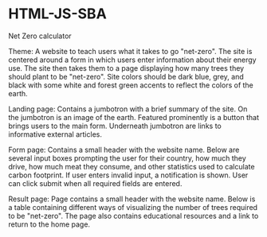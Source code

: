 # HTML-JS-SBA

Net Zero calculator

Theme:
A website to teach users what it takes to go "net-zero". The site is centered around a form in which users enter information
about their energy use. The site then takes them to a page displaying how many trees they should plant to be "net-zero".
Site colors should be dark blue, grey, and black with some white and forest green accents to reflect the colors of the earth.

Landing page:
Contains a jumbotron with a brief summary of the site. On the jumbotron is an image of the earth. Featured prominently is
a button that brings users to the main form. Underneath jumbotron are links to informative external articles.

Form page:
Contains a small header with the website name. Below are several input boxes prompting the user for their country,
how much they drive, how much meat they consume, and other statistics used to calculate carbon footprint. If user enters
invalid input, a notification is shown. User can click submit when all required fields are entered.

Result page:
Page contains a small header with the website name. Below is a table containing different ways of visualizing the number
of trees required to be "net-zero". The page also contains educational resources and a link to return to the home page.
